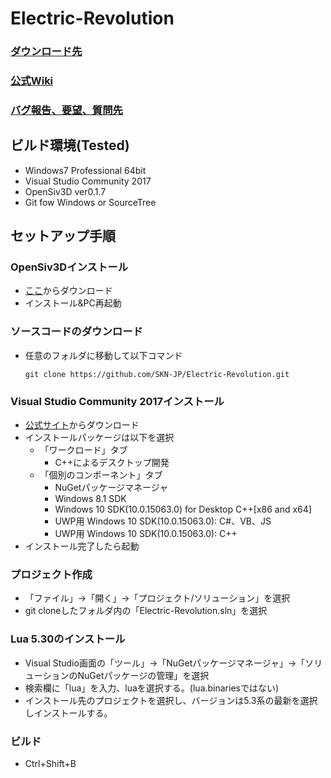 # Electric-Revolution
### [ダウンロード先](https://github.com/sknjpn/Electric-Revolution/releases)
### [公式Wiki](https://github.com/sknjpn/Electric-Revolution/wiki)
### [バグ報告、要望、質問先](https://github.com/sknjpn/Electric-Revolution/issues)


## ビルド環境(Tested)

- Windows7 Professional 64bit
- Visual Studio Community 2017
- OpenSiv3D ver0.1.7
- Git fow Windows or SourceTree

## セットアップ手順

### OpenSiv3Dインストール

- [ここ](https://github.com/Siv3D/OpenSiv3D/wiki/OpenSiv3D-SDK-for-Windows-Desktop)からダウンロード
- インストール&PC再起動

### ソースコードのダウンロード

- 任意のフォルダに移動して以下コマンド
  ~~~
  git clone https://github.com/SKN-JP/Electric-Revolution.git
  ~~~

### Visual Studio Community 2017インストール

- [公式サイト](https://www.visualstudio.com/ja/downloads/?rr=https%3A%2F%2Fwww.microsoft.com%2Fja-jp%2Fdev%2Fproducts%2Fcommunity.aspx)からダウンロード
- インストールパッケージは以下を選択
  - 「ワークロード」タブ
    - C++によるデスクトップ開発
  - 「個別のコンポーネント」タブ
    - NuGetパッケージマネージャ
    - Windows 8.1 SDK
    - Windows 10 SDK(10.0.15063.0) for Desktop C++[x86 and x64]
    - UWP用 Windows 10 SDK(10.0.15063.0): C#、VB、JS
    - UWP用 Windows 10 SDK(10.0.15063.0): C++
- インストール完了したら起動

### プロジェクト作成

- 「ファイル」->「開く」->「プロジェクト/ソリューション」を選択
- git cloneしたフォルダ内の「Electric-Revolution.sln」を選択

### Lua 5.30のインストール

- Visual Studio画面の「ツール」->「NuGetパッケージマネージャ」->「ソリューションのNuGetパッケージの管理」を選択
- 検索欄に「lua」を入力、luaを選択する。(lua.binariesではない)
- インストール先のプロジェクトを選択し、バージョンは5.3系の最新を選択しインストールする。

### ビルド

- Ctrl+Shift+B
